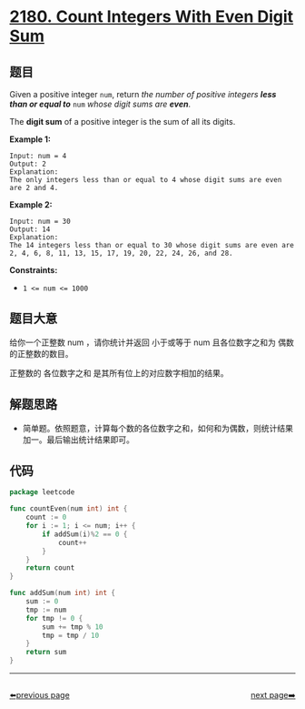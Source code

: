 # [2180. Count Integers With Even Digit Sum](https://leetcode.com/problems/count-integers-with-even-digit-sum/)


## 题目

Given a positive integer `num`, return *the number of positive integers **less than or equal to*** `num` *whose digit sums are **even***.

The **digit sum** of a positive integer is the sum of all its digits.

**Example 1:**

```
Input: num = 4
Output: 2
Explanation:
The only integers less than or equal to 4 whose digit sums are even are 2 and 4.

```

**Example 2:**

```
Input: num = 30
Output: 14
Explanation:
The 14 integers less than or equal to 30 whose digit sums are even are
2, 4, 6, 8, 11, 13, 15, 17, 19, 20, 22, 24, 26, and 28.

```

**Constraints:**

- `1 <= num <= 1000`

## 题目大意

给你一个正整数 num ，请你统计并返回 小于或等于 num 且各位数字之和为 偶数 的正整数的数目。

正整数的 各位数字之和 是其所有位上的对应数字相加的结果。

## 解题思路

- 简单题。依照题意，计算每个数的各位数字之和，如何和为偶数，则统计结果加一。最后输出统计结果即可。

## 代码

```go
package leetcode

func countEven(num int) int {
	count := 0
	for i := 1; i <= num; i++ {
		if addSum(i)%2 == 0 {
			count++
		}
	}
	return count
}

func addSum(num int) int {
	sum := 0
	tmp := num
	for tmp != 0 {
		sum += tmp % 10
		tmp = tmp / 10
	}
	return sum
}
```



----------------------------------------------
<div style="display: flex;justify-content: space-between;align-items: center;">
<p><a href="https://books.halfrost.com/leetcode/ChapterFour/2100~2199/2171.Removing-Minimum-Number-of-Magic-Beans/">⬅️previous page</a></p>
<p><a href="https://books.halfrost.com/leetcode/ChapterFour/2100~2199/2181.Merge-Nodes-in-Between-Zeros/">next page➡️</a></p>
</div>
